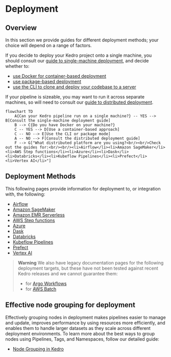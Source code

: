 # Deployment

## Overview

In this section we provide guides for different deployment methods; your choice  will depend on a range of factors.

If you decide to deploy your Kedro project onto a single machine, you should consult our [guide to single-machine deployment](single_machine.md), and decide whether to:

- [use Docker for container-based deployment](./single_machine.md#container-based)
- [use package-based deployment](./single_machine.md#package-based)
- [use the CLI to clone and deploy your codebase to a server](./single_machine.md#cli-based)

If your pipeline is sizeable, you may want to run it across separate machines, so will need to consult our [guide to distributed deployment](distributed.md).

```mermaid
flowchart TD
    A{Can your Kedro pipeline run on a single machine?} -- YES --> B[Consult the single-machine deployment guide]
    B --> C{Do you have Docker on your machine?}
    C -- YES --> D[Use a container-based approach]
    C -- NO --> E[Use the CLI or package mode]
    A -- NO --> F[Consult the distributed deployment guide]
    F --> G["What distributed platform are you using?<br/><br/>Check out the guides for:<br/><br/><li>Airflow</li><li>Amazon SageMaker</li><li>AWS Step functions</li><li>Azure</li><li>Dask</li><li>Databricks</li><li>Kubeflow Pipelines</li><li>Prefect</li><li>Vertex AI</li>"]
```

## Deployment Methods

This following pages provide information for deployment to, or integration with, the following:

- [Airflow](./supported-platforms/airflow.md)
- [Amazon SageMaker](./supported-platforms/amazon_sagemaker.md)
- [Amazon EMR Serverless](./supported-platforms/amazon_emr_serverless.md)
- [AWS Step functions](./supported-platforms/aws_step_functions.md)
- [Azure](./supported-platforms/azure.md)
- [Dask](./supported-platforms/dask.md)
- [Databricks](./supported-platforms/databricks/index.md)
- [Kubeflow Pipelines](./supported-platforms/kubeflow.md)
- [Prefect](./supported-platforms/prefect.md)
- [Vertex AI](./supported-platforms/vertexai.md)

> **Warning**
> We also have legacy documentation pages for the following deployment targets, but these have not been tested against recent Kedro releases and we cannot guarantee them:
>
> - for [Argo Workflows](./supported-platforms/argo.md)
> - for [AWS Batch](./supported-platforms/aws_batch.md)

## Effective node grouping for deployment

Effectively grouping nodes in deployment makes pipelines easier to manage and update, improves performance by using resources more efficiently, and enables them to handle larger datasets as they scale across different deployment environments. To learn more about the best ways to group nodes using Pipelines, Tags, and Namespaces, follow our detailed guide:

- [Node Grouping in Kedro](nodes_grouping.md)
